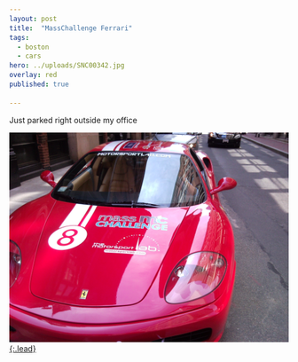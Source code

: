 ```yaml
---
layout: post
title:  "MassChallenge Ferrari"
tags:
  - boston
  - cars
hero: ../uploads/SNC00342.jpg
overlay: red
published: true

---
```


Just parked right outside my office

[![spelling](../uploads/SNC00342.jpg){:.lead}](../uploads/SNC00342.jpg)